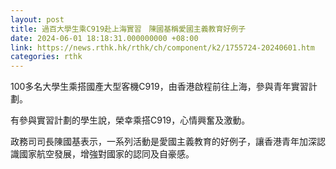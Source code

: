 ```yaml
---
layout: post
title: 過百大學生乘C919赴上海實習　陳國基稱愛國主義教育好例子
date: 2024-06-01 18:18:31.000000000 +08:00
link: https://news.rthk.hk/rthk/ch/component/k2/1755724-20240601.htm
categories: rthk
---
```


100多名大學生乘搭國產大型客機C919，由香港啟程前往上海，參與青年實習計劃。

有參與實習計劃的學生說，榮幸乘搭C919，心情興奮及激動。

政務司司長陳國基表示，一系列活動是愛國主義教育的好例子，讓香港青年加深認識國家航空發展，增強對國家的認同及自豪感。
